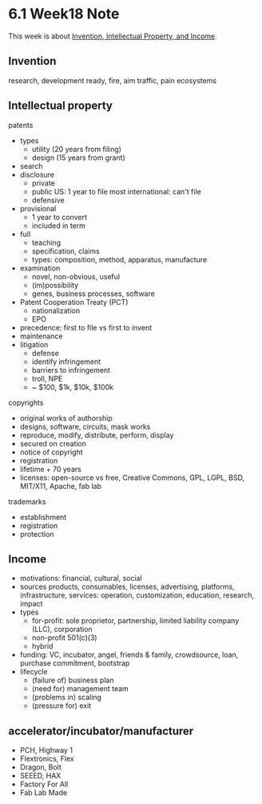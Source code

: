 # 6.1 Week18 Note

This week is about [Invention, Intellectual Property, and Income](http://academy.cba.mit.edu/classes/invention_IP_business/index.html).

## Invention
   research, development
   ready, fire, aim
   traffic, pain
   ecosystems

## Intellectual property
patents

- types
   + utility (20 years from filing)
   + design (15 years from grant)
- search
- disclosure
   + private
   + public
            US: 1 year to file
            most international: can't file
   + defensive
- provisional
   + 1 year to convert
   + included in term
- full
   + teaching
   + specification, claims
   + types:
            composition,
            method,
            apparatus,
            manufacture
- examination
    + novel, non-obvious, useful
    + (im)possibility
    + genes, business processes, software
- Patent Cooperation Treaty (PCT)
    + nationalization
    + EPO
- precedence:
     first to file vs first to invent 
- maintenance
- litigation
   + defense
   + identify infringement
   + barriers to infringement
   + troll, NPE
   + ~ $100, $1k, $10k, $100k

copyrights

* original works of authorship
* designs, software, circuits, mask works
* reproduce, modify, distribute, perform, display
* secured on creation
* notice of copyright
* registration
* lifetime + 70 years
* licenses: 
         open-source vs free,
         Creative Commons,
         GPL,
         LGPL,
         BSD,
         MIT/X11,
         Apache,
         fab lab

trademarks

- establishment
- registration
- protection

## Income
- motivations:
      financial,
      cultural,
      social
- sources
      products,
      consumables,
      licenses,
      advertising,
      platforms,
      infrastructure,
      services:
         operation,
         customization,
         education,
         research,
         impact
- types
  + for-profit:
         sole proprietor,
         partnership,
         limited liability company (LLC),
         corporation
  + non-profit
         501(c)(3)
  + hybrid
- funding:
      VC,
      incubator,
      angel,
      friends & family,
      crowdsource,
      loan,
      purchase commitment,
      bootstrap
- lifecycle
  + (failure of) business plan
  + (need for) management team
  + (problems in) scaling
  + (pressure for) exit

## accelerator/incubator/manufacturer

*    PCH, Highway 1
*    Flextronics, Flex
*    Dragon, Bolt
*    SEEED, HAX
*    Factory For All
*    Fab Lab Made

